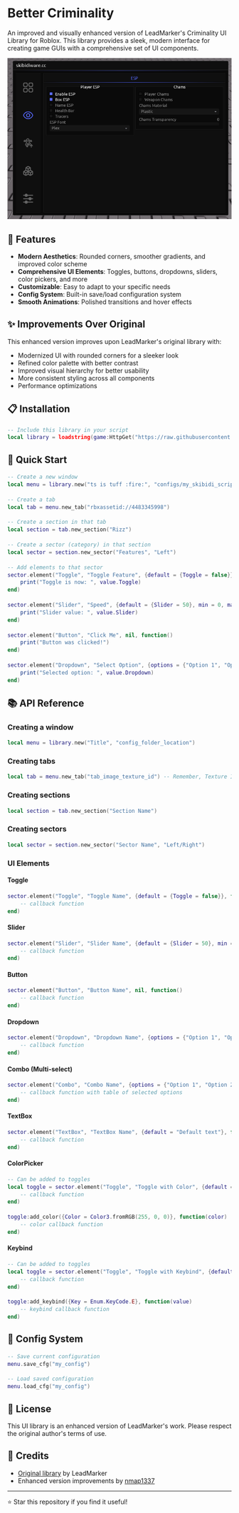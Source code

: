 # Better Criminality

An improved and visually enhanced version of LeadMarker's Criminality UI Library for Roblox. This library provides a sleek, modern interface for creating game GUIs with a comprehensive set of UI components.

![UI Library Preview](https://github.com/nmap1337/Better-Criminality/blob/main/Assets/preview.png?raw=true)

## 🌟 Features

- **Modern Aesthetics**: Rounded corners, smoother gradients, and improved color scheme
- **Comprehensive UI Elements**: Toggles, buttons, dropdowns, sliders, color pickers, and more
- **Customizable**: Easy to adapt to your specific needs
- **Config System**: Built-in save/load configuration system
- **Smooth Animations**: Polished transitions and hover effects

## ✨ Improvements Over Original

This enhanced version improves upon LeadMarker's original library with:

- Modernized UI with rounded corners for a sleeker look
- Refined color palette with better contrast
- Improved visual hierarchy for better usability
- More consistent styling across all components
- Performance optimizations

## 📋 Installation

```lua
-- Include this library in your script
local library = loadstring(game:HttpGet("https://raw.githubusercontent.com/nmap1337/Better-Criminality/refs/heads/main/Library.lua"))()
```

## 🚀 Quick Start

```lua
-- Create a new window
local menu = library.new("ts is tuff :fire:", "configs/my_skibidi_script")

-- Create a tab
local tab = menu.new_tab("rbxassetid://4483345998")

-- Create a section in that tab
local section = tab.new_section("Rizz")

-- Create a sector (category) in that section
local sector = section.new_sector("Features", "Left")

-- Add elements to that sector
sector.element("Toggle", "Toggle Feature", {default = {Toggle = false}}, function(value)
    print("Toggle is now: ", value.Toggle)
end)

sector.element("Slider", "Speed", {default = {Slider = 50}, min = 0, max = 100}, function(value)
    print("Slider value: ", value.Slider)
end)

sector.element("Button", "Click Me", nil, function()
    print("Button was clicked!")
end)

sector.element("Dropdown", "Select Option", {options = {"Option 1", "Option 2", "Option 3"}}, function(value)
    print("Selected option: ", value.Dropdown)
end)
```

## 📚 API Reference

### Creating a window
```lua
local menu = library.new("Title", "config_folder_location")
```

### Creating tabs
```lua
local tab = menu.new_tab("tab_image_texture_id") -- Remember, Texture ID not Asset ID.
```

### Creating sections
```lua
local section = tab.new_section("Section Name")
```

### Creating sectors
```lua
local sector = section.new_sector("Sector Name", "Left/Right")
```

### UI Elements

#### Toggle
```lua
sector.element("Toggle", "Toggle Name", {default = {Toggle = false}}, function(value)
    -- callback function
end)
```

#### Slider
```lua
sector.element("Slider", "Slider Name", {default = {Slider = 50}, min = 0, max = 100}, function(value)
    -- callback function
end)
```

#### Button
```lua
sector.element("Button", "Button Name", nil, function()
    -- callback function
end)
```

#### Dropdown
```lua
sector.element("Dropdown", "Dropdown Name", {options = {"Option 1", "Option 2"}}, function(value)
    -- callback function
end)
```

#### Combo (Multi-select)
```lua
sector.element("Combo", "Combo Name", {options = {"Option 1", "Option 2"}}, function(value)
    -- callback function with table of selected options
end)
```

#### TextBox
```lua
sector.element("TextBox", "TextBox Name", {default = "Default text"}, function(value)
    -- callback function
end)
```

#### ColorPicker
```lua
-- Can be added to toggles
local toggle = sector.element("Toggle", "Toggle with Color", {default = {Toggle = false}}, function(value)
    -- callback function
end)

toggle:add_color({Color = Color3.fromRGB(255, 0, 0)}, function(color)
    -- color callback function
end)
```

#### Keybind
```lua
-- Can be added to toggles
local toggle = sector.element("Toggle", "Toggle with Keybind", {default = {Toggle = false}}, function(value)
    -- callback function
end)

toggle:add_keybind({Key = Enum.KeyCode.E}, function(value)
    -- keybind callback function
end)
```

## 💾 Config System

```lua
-- Save current configuration
menu.save_cfg("my_config")

-- Load saved configuration
menu.load_cfg("my_config")
```

## 📄 License

This UI library is an enhanced version of LeadMarker's work. Please respect the original author's terms of use.

## 💖 Credits

- [Original library](https://github.com/weakhoes/Roblox-UI-Libs/tree/main/Criminality%20Lib) by LeadMarker
- Enhanced version improvements by [nmap1337](https://github.com/nmap1337)

---

⭐ Star this repository if you find it useful! 
